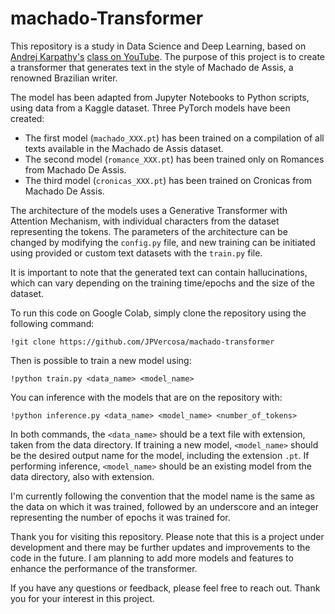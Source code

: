 # machado-Transformer
This repository is a study in Data Science and Deep Learning, based on [Andrej Karpathy's](https://karpathy.ai/) [class on YouTube](https://www.youtube.com/watch?v=kCc8FmEb1nY&ab_channel=AndrejKarpathy). The purpose of this project is to create a transformer that generates text in the style of Machado de Assis, a renowned Brazilian writer.

The model has been adapted from Jupyter Notebooks to Python scripts, using data from a Kaggle dataset. Three PyTorch models have been created:

- The first model (`machado_XXX.pt`) has been trained on a compilation of all texts available in the Machado de Assis dataset.
- The second model (`romance_XXX.pt`) has been trained only on Romances from Machado De Assis.
- The third model (`cronicas_XXX.pt`) has been trained on Cronicas from Machado De Assis.

The architecture of the models uses a Generative Transformer with Attention Mechanism, with individual characters from the dataset representing the tokens. The parameters of the architecture can be changed by modifying the `config.py` file, and new training can be initiated using provided or custom text datasets with the `train.py` file.

It is important to note that the generated text can contain hallucinations, which can vary depending on the training time/epochs and the size of the dataset.

To run this code on Google Colab, simply clone the repository using the following command:
```
!git clone https://github.com/JPVercosa/machado-transformer
```

Then is possible to train a new model using: 
```
!python train.py <data_name> <model_name>
```

You can inference with the models that are on the repository with:
```
!python inference.py <data_name> <model_name> <number_of_tokens>
```

In both commands, the `<data_name>` should be a text file with extension, taken from the data directory. If training a new model, `<model_name>` should be the desired output name for the model, including the extension `.pt`. If performing inference, `<model_name>` should be an existing model from the data directory, also with extension.

I'm currently following the convention that the model name is the same as the data on which it was trained, followed by an underscore and an integer representing the number of epochs it was trained for.

Thank you for visiting this repository. Please note that this is a project under development and there may be further updates and improvements to the code in the future. I am planning to add more models and features to enhance the performance of the transformer.

If you have any questions or feedback, please feel free to reach out. Thank you for your interest in this project.